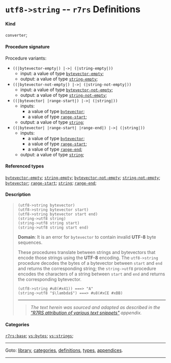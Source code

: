 

<a id='definition__r7rs__utf8-_3e_string'></a>

# `utf8->string` -- `r7rs` Definitions


#### Kind

`converter`;


#### Procedure signature

Procedure variants:
 * `((|bytevector-empty|) |->| (|string-empty|))`
   * input: a value of type [`bytevector-empty`](../../r7rs/types/bytevector-empty.md#type__r7rs__bytevector-empty);
   * output: a value of type [`string-empty`](../../r7rs/types/string-empty.md#type__r7rs__string-empty);
 * `((|bytevector-not-empty|) |->| (|string-not-empty|))`
   * input: a value of type [`bytevector-not-empty`](../../r7rs/types/bytevector-not-empty.md#type__r7rs__bytevector-not-empty);
   * output: a value of type [`string-not-empty`](../../r7rs/types/string-not-empty.md#type__r7rs__string-not-empty);
 * `((|bytevector| |range-start|) |->| (|string|))`
   * inputs:
     * a value of type [`bytevector`](../../r7rs/types/bytevector.md#type__r7rs__bytevector);
     * a value of type [`range-start`](../../r7rs/types/range-start.md#type__r7rs__range-start);
   * output: a value of type [`string`](../../r7rs/types/string.md#type__r7rs__string);
 * `((|bytevector| |range-start| |range-end|) |->| (|string|))`
   * inputs:
     * a value of type [`bytevector`](../../r7rs/types/bytevector.md#type__r7rs__bytevector);
     * a value of type [`range-start`](../../r7rs/types/range-start.md#type__r7rs__range-start);
     * a value of type [`range-end`](../../r7rs/types/range-end.md#type__r7rs__range-end);
   * output: a value of type [`string`](../../r7rs/types/string.md#type__r7rs__string);


#### Referenced types

[`bytevector-empty`](../../r7rs/types/bytevector-empty.md#type__r7rs__bytevector-empty);
[`string-empty`](../../r7rs/types/string-empty.md#type__r7rs__string-empty);
[`bytevector-not-empty`](../../r7rs/types/bytevector-not-empty.md#type__r7rs__bytevector-not-empty);
[`string-not-empty`](../../r7rs/types/string-not-empty.md#type__r7rs__string-not-empty);
[`bytevector`](../../r7rs/types/bytevector.md#type__r7rs__bytevector);
[`range-start`](../../r7rs/types/range-start.md#type__r7rs__range-start);
[`string`](../../r7rs/types/string.md#type__r7rs__string);
[`range-end`](../../r7rs/types/range-end.md#type__r7rs__range-end);


#### Description

> ````
> (utf8->string bytevector)
> (utf8->string bytevector start)
> (utf8->string bytevector start end)
> (string->utf8 string)
> (string->utf8 string start)
> (string->utf8 string start end)
> ````
> 
> 
> **Domain**:  It is an error for `bytevector` to contain invalid __UTF-8__ byte sequences.
> 
> These procedures translate between strings and bytevectors
> that encode those strings using the __UTF-8__ encoding.
> The `utf8->string` procedure decodes the bytes of
> a bytevector between `start` and `end`
> and returns the corresponding string;
> the `string->utf8` procedure encodes the characters of a
> string between `start` and `end`
> and returns the corresponding bytevector.
> 
> ````
> (utf8->string #u8(#x41)) ===> "A"
> (string->utf8 "$\lambda$") ===> #u8(#xCE #xBB)
> ````
> 
> 
> ----
> > *The text herein was sourced and adapted as described in the ["R7RS attribution of various text snippets"](../../r7rs/appendices/attribution.md#appendix__r7rs__attribution) appendix.*


#### Categories

[`r7rs:base`](../../r7rs/categories/r7rs_3a_base.md#category__r7rs__r7rs_3a_base);
[`vs:bytes`](../../r7rs/categories/vs_3a_bytes.md#category__r7rs__vs_3a_bytes);
[`vs:strings`](../../r7rs/categories/vs_3a_strings.md#category__r7rs__vs_3a_strings);

----

Goto: [library](../../r7rs/_index.md#library__r7rs), [categories](../../r7rs/categories/_index.md#toc__r7rs__categories), [definitions](../../r7rs/definitions/_index.md#toc__r7rs__definitions), [types](../../r7rs/types/_index.md#toc__r7rs__types), [appendices](../../r7rs/appendices/_index.md#toc__r7rs__appendices).

----

